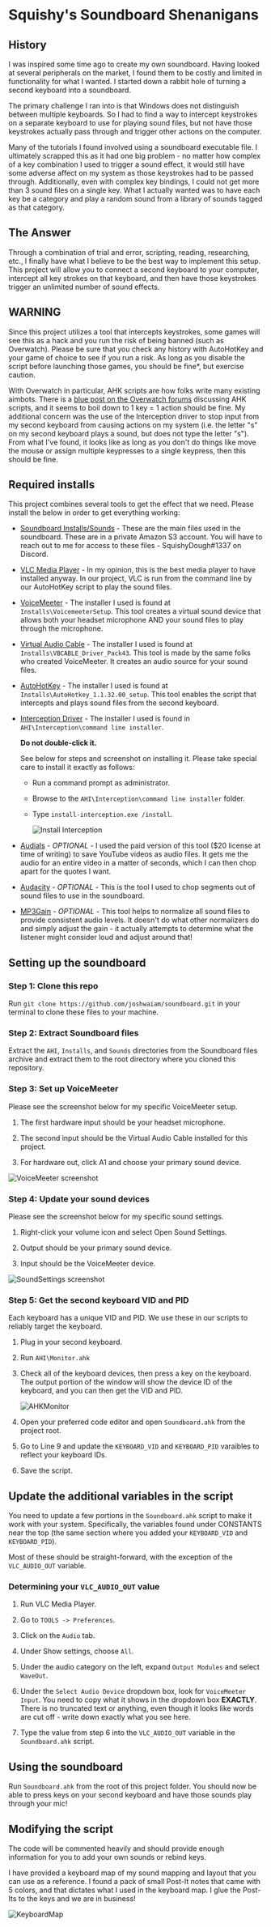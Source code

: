 # Squishy's Soundboard Shenanigans

## History

I was inspired some time ago to create my own soundboard. Having looked at several peripherals on the market, I found them to be costly and limited in functionality for what I wanted. I started down a rabbit hole of turning a second keyboard into a soundboard.

The primary challenge I ran into is that Windows does not distinguish between multiple keyboards. So I had to find a way to intercept keystrokes on a separate keyboard to use for playing sound files, but not have those keystrokes actually pass through and trigger other actions on the computer.

Many of the tutorials I found involved using a soundboard executable file. I ultimately scrapped this as it had one big problem - no matter how complex of a key combination I used to trigger a sound effect, it would still have some adverse affect on my system as those keystrokes had to be passed through. Additionally, even with complex key bindings, I could not get more than 3 sound files on a single key. What I actually wanted was to have each key be a category and play a random sound from a library of sounds tagged as that category.

## The Answer

Through a combination of trial and error, scripting, reading, researching, etc., I finally have what I believe to be the best way to implement this setup. This project will allow you to connect a second keyboard to your computer, intercept all key strokes on that keyboard, and then have those keystrokes trigger an unlimited number of sound effects.

## WARNING

Since this project utilizes a tool that intercepts keystrokes, some games will see this as a hack and you run the risk of being banned (such as Overwatch). Please be sure that you check any history with AutoHotKey and your game of choice to see if you run a risk. As long as you disable the script before launching those games, you should be fine\*, but exercise caution.

With Overwatch in particular, AHK scripts are how folks write many existing aimbots. There is a [blue post on the Overwatch forums](https://us.forums.blizzard.com/en/overwatch/t/can-i-be-banned-for-using-autohotkey/75928/5?u=drakuloth) discussing AHK scripts, and it seems to boil down to 1 key = 1 action should be fine. My additional concern was the use of the Interception driver to stop input from my second keyboard from causing actions on my system (i.e. the letter "s" on my second keyboard plays a sound, but does not type the letter "s"). From what I've found, it looks like as long as you don't do things like move the mouse or assign multiple keypresses to a single keypress, then this should be fine.

## Required installs

This project combines several tools to get the effect that we need. Please install the below in order to get everything working:

- [Soundboard Installs/Sounds](https://squishy-soundboard.s3.us-east-2.amazonaws.com/soundboard-files.zip) - These are the main files used in the soundboard. These are in a private Amazon S3 account. You will have to reach out to me for access to these files - SquishyDough#1337 on Discord.

- [VLC Media Player](https://www.videolan.org/vlc/) - In my opinion, this is the best media player to have installed anyway. In our project, VLC is run from the command line by our AutoHotKey script to play the sound files.

- [VoiceMeeter](https://www.vb-audio.com/Voicemeeter/index.htm) - The installer I used is found at `Installs\VoicemeeterSetup`. This tool creates a virtual sound device that allows both your headset microphone AND your sound files to play through the microphone.

- [Virtual Audio Cable](https://www.vb-audio.com/Cable/) - The installer I used is found at `Installs\VBCABLE_Driver_Pack43`. This tool is made by the same folks who created VoiceMeeter. It creates an audio source for your sound files.

- [AutoHotKey](https://www.autohotkey.com/) - The installer I used is found at `Installs\AutoHotkey_1.1.32.00_setup`. This tool enables the script that intercepts and plays sound files from the second keyboard.

- [Interception Driver](http://www.oblita.com/interception) - The installer I used is found in `AHI\Interception\command line installer`.

  **Do not double-click it.**

  See below for steps and screenshot on installing it. Please take special care to install it exactly as follows:

  - Run a command prompt as administrator.
  - Browse to the `AHI\Interception\command line installer` folder.
  - Type `install-interception.exe /install`.

    ![Install Interception](Misc/InterceptionInstall.gif)

- [Audials](https://audials.com/en) - _OPTIONAL_ - I used the paid version of this tool (\$20 license at time of writing) to save YouTube videos as audio files. It gets me the audio for an entire video in a matter of seconds, which I can then chop apart for the quotes I want.

- [Audacity](https://www.audacityteam.org/) - _OPTIONAL_ - This is the tool I used to chop segments out of sound files to use in the soundboard.

- [MP3Gain](http://mp3gain.sourceforge.net/download.php) - _OPTIONAL_ - This tool helps to normalize all sound
  files to provide consistent audio levels. It doesn't do what other normalizers do and simply adjust the gain - it actually attempts to determine what the listener might consider loud and adjust around that!

## Setting up the soundboard

### Step 1: Clone this repo

Run `git clone https://github.com/joshwaiam/soundboard.git` in your terminal to clone these files to your machine.

### Step 2: Extract Soundboard files

Extract the `AHI`, `Installs`, and `Sounds` directories from the Soundboard files archive and extract them to the root directory where you cloned this repository.

### Step 3: Set up VoiceMeeter

Please see the screenshot below for my specific VoiceMeeter setup.

1. The first hardware input should be your headset microphone.

2. The second input should be the Virtual Audio Cable installed for this project.

3. For hardware out, click A1 and choose your primary sound device.

![VoiceMeeter screenshot](Misc/VoiceMeeter.png)

### Step 4: Update your sound devices

Please see the screenshot below for my specific sound settings.

1. Right-click your volume icon and select Open Sound Settings.

2. Output should be your primary sound device.

3. Input should be the VoiceMeeter device.

![SoundSettings screenshot](Misc/SoundSettings.png)

### Step 5: Get the second keyboard VID and PID

Each keyboard has a unique VID and PID. We use these in our scripts to reliably target the keyboard.

1. Plug in your second keyboard.

2. Run `AHI\Monitor.ahk`

3. Check all of the keyboard devices, then press a key on the keyboard. The output portion of the window will show the device ID of the keyboard, and you can then get the VID and PID.

   ![AHKMonitor](Misc/AHIMonitor.png)

4. Open your preferred code editor and open `Soundboard.ahk` from the project root.

5. Go to Line 9 and update the `KEYBOARD_VID` and `KEYBOARD_PID` varaibles to reflect your keyboard IDs.

6. Save the script.

## Update the additional variables in the script

You need to update a few portions in the `Soundboard.ahk` script to make it work with your system. Specifically, the variables found under CONSTANTS near the top (the same section where you added your `KEYBOARD_VID` and `KEYBOARD_PID`).

Most of these should be straight-forward, with the exception of the `VLC_AUDIO_OUT` variable.

### Determining your `VLC_AUDIO_OUT` value

1. Run VLC Media Player.

2. Go to `TOOLS -> Preferences`.

3. Click on the `Audio` tab.

4. Under Show settings, choose `All`.

5. Under the audio category on the left, expand `Output Modules` and select `WaveOut`.

6. Under the `Select Audio Device` dropdown box, look for `VoiceMeeter Input`. You need to copy what it shows in the dropdown box **EXACTLY**. There is no truncated text or anything, even though it looks like words are cut off - write down exactly what you see here.

7. Type the value from step 6 into the `VLC_AUDIO_OUT` variable in the `Soundboard.ahk` script.

## Using the soundboard

Run `Soundboard.ahk` from the root of this project folder. You should now be able to press keys on your second keyboard and have those sounds play through your mic!

## Modifying the script

The code will be commented heavily and should provide enough information for you to add your own sounds or rebind keys.

I have provided a keyboard map of my sound mapping and layout that you can use as a reference. I found a pack of small Post-It notes that came with 5 colors, and that dictates what I used in the keyboard map. I glue the Post-Its to the keys and we are in business!

![KeyboardMap](Misc/KeyboardMap.jpg)
